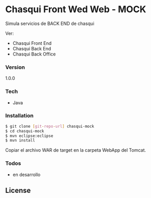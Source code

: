 # Chasqui Front Wed Web - MOCK

Simula servicios de BACK END de chasqui

Ver:
  - Chasqui Front End
  - Chasqui Back End
  - Chasqui Back Office


### Version
1.0.0
### Tech

* Java

### Installation


```sh
$ git clone [git-repo-url] chasqui-mock
$ cd chasqui-mock
$ mvn eclipse:eclipse
$ mvn install
```

Copiar el archivo WAR de target en la carpeta WebApp del Tomcat.


### Todos

 - en desarrollo
 
License
----
